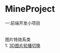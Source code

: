 # MineProject
一:前端开发小项目<br/>
</br></br>图片特效系类</br>
1: [3D图片轮播切换](http://htmlpreview.github.io/?https://github.com/jdxyh/webProject.io/blob/master/Images/3DchangImg/index.html)

